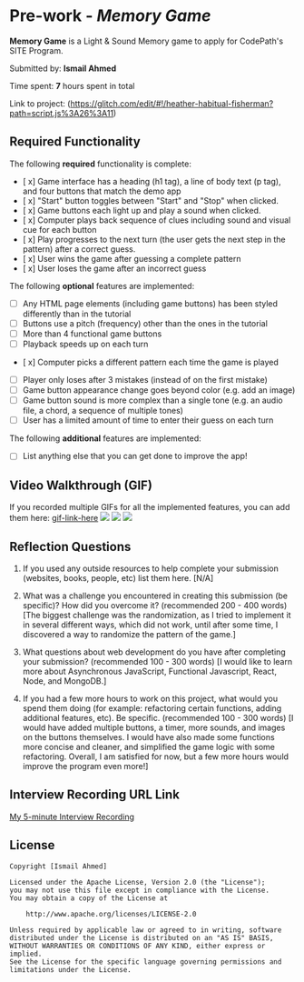 # Pre-work - *Memory Game*

**Memory Game** is a Light & Sound Memory game to apply for CodePath's SITE Program. 

Submitted by: **Ismail Ahmed**

Time spent: **7** hours spent in total

Link to project: (https://glitch.com/edit/#!/heather-habitual-fisherman?path=script.js%3A26%3A11)

## Required Functionality

The following **required** functionality is complete:

* [ x] Game interface has a heading (h1 tag), a line of body text (p tag), and four buttons that match the demo app
* [ x] "Start" button toggles between "Start" and "Stop" when clicked. 
* [ x] Game buttons each light up and play a sound when clicked. 
* [ x] Computer plays back sequence of clues including sound and visual cue for each button
* [ x] Play progresses to the next turn (the user gets the next step in the pattern) after a correct guess. 
* [ x] User wins the game after guessing a complete pattern
* [ x] User loses the game after an incorrect guess

The following **optional** features are implemented:

* [ ] Any HTML page elements (including game buttons) has been styled differently than in the tutorial
* [ ] Buttons use a pitch (frequency) other than the ones in the tutorial
* [ ] More than 4 functional game buttons
* [ ] Playback speeds up on each turn
* [ x] Computer picks a different pattern each time the game is played
* [ ] Player only loses after 3 mistakes (instead of on the first mistake)
* [ ] Game button appearance change goes beyond color (e.g. add an image)
* [ ] Game button sound is more complex than a single tone (e.g. an audio file, a chord, a sequence of multiple tones)
* [ ] User has a limited amount of time to enter their guess on each turn

The following **additional** features are implemented:

- [ ] List anything else that you can get done to improve the app!

## Video Walkthrough (GIF)

If you recorded multiple GIFs for all the implemented features, you can add them here:
[gif-link-here](https://gifyu.com/image/SpjNt)
![](gif2-link-here)
![](gif3-link-here)
![](gif4-link-here)

## Reflection Questions
1. If you used any outside resources to help complete your submission (websites, books, people, etc) list them here. 
[N/A]

2. What was a challenge you encountered in creating this submission (be specific)? How did you overcome it? (recommended 200 - 400 words) 
[The biggest challenge was the randomization, as I tried to implement it in several different ways, which did not work, until after some time, I discovered a way to randomize the pattern of the game.]

3. What questions about web development do you have after completing your submission? (recommended 100 - 300 words) 
[I would like to learn more about Asynchronous JavaScript, Functional Javascript, React, Node, and MongoDB.]

4. If you had a few more hours to work on this project, what would you spend them doing (for example: refactoring certain functions, adding additional features, etc). Be specific. (recommended 100 - 300 words) 
[I would have added multiple buttons, a timer, more sounds, and images on the buttons themselves. I would have also made some functions more concise and cleaner, and simplified the game logic with some refactoring. Overall, I am satisfied for now, but a few more hours would improve the program even more!]



## Interview Recording URL Link

[My 5-minute Interview Recording](https://youtu.be/uZ68FVmGO5M)


## License

    Copyright [Ismail Ahmed]

    Licensed under the Apache License, Version 2.0 (the "License");
    you may not use this file except in compliance with the License.
    You may obtain a copy of the License at

        http://www.apache.org/licenses/LICENSE-2.0

    Unless required by applicable law or agreed to in writing, software
    distributed under the License is distributed on an "AS IS" BASIS,
    WITHOUT WARRANTIES OR CONDITIONS OF ANY KIND, either express or implied.
    See the License for the specific language governing permissions and
    limitations under the License.
